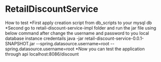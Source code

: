 # RetailDiscountService

How to test
*First apply creation script from db_scripts to your mysql db
*Second go to retail-discount-service-impl folder and run the jar file using below command after change the username and password to you local database instance credentails
	java -jar retail-discount-service-0.0.1-SNAPSHOT.jar --spring.datasource.username=root --spring.datasource.username=root
*Now you can test the application through api localhost:8086/discount


